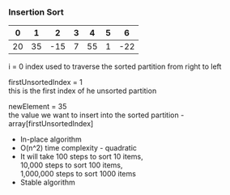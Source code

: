 ### Insertion Sort

|0|1 |2  |3 |4 |5 |6|  
--|--|---|--|--|--|--  
20|35|-15|7 |55|1 |-22  


i = 0 
index used to traverse the sorted partition from right to left

firstUnsortedIndex = 1  
this is the first index of he unsorted partition

newElement = 35   
the value we want to insert into the sorted partition - array[firstUnsortedIndex]

* In-place algorithm
* O(n^2) time complexity - quadratic
* It will take 100 steps to sort 10 items,  
10,000 steps to sort 100 items,  
1,000,000 steps to sort 1000 items
* Stable algorithm
